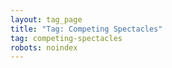 ```yaml
---
layout: tag_page
title: "Tag: Competing Spectacles"
tag: competing-spectacles
robots: noindex
---
```

